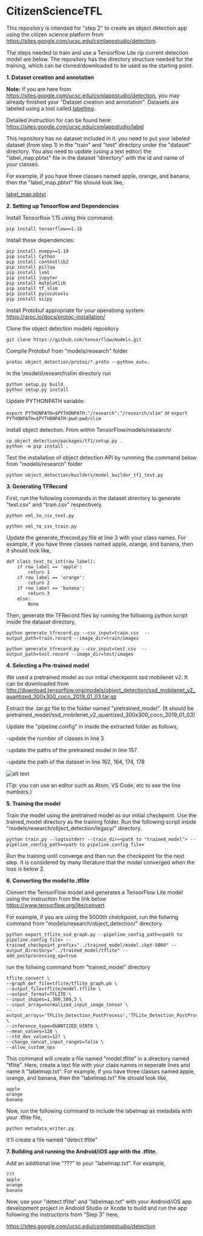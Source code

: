 # CitizenScienceTFL

This repository is intended for "step 2" to create an object detection app using the citizen science platform from https://sites.google.com/ucsc.edu/csmlappstudio/detection. 

The steps needed to train and use a Tensorflow Lite rip current detection model are below. The repository has the directory structure needed for the training, which can be cloned/downloaded to be used as the starting point.

**1. Dataset creation and annotation**

**Note:** If you are here from https://sites.google.com/ucsc.edu/csmlappstudio/detection, you may already finished your "Dataset creation and annotation". Datasets are labeled using a tool called [labelImg](https://github.com/tzutalin/labelImg). 

Detailed instruction for can be found here: https://sites.google.com/ucsc.edu/csmlappstudio/label

This repository has no dataset included in it. you need to put your labeled dataset (from step 1) in the "train" and "test" directory under the "dataset" directory. You also need to update (using a text editor) the "label_map.pbtxt" file in the dataset "directory" with the id and name of your classes.

For example, if you have three classes named apple, orange, and banana, then the "label_map.pbtxt" file should look like,

[label_map.pbtxt](https://github.com/fahimhkhan/CitizenScienceTFL/blob/main/dataset/label_map.pbtxt)

**2. Setting up Tensorflow and Dependencies**

Install Tensorflow 1.15 using this command:

```pip install tensorflow==1.15```

Install these dependencies:

```
pip install numpy==1.19
pip install Cython 
pip install contextlib2
pip install pillow 
pip install lxml 
pip install jupyter 
pip install matplotlib 
pip install tf_slim 
pip install pycocotools
pip install scipy
```

Install Protobuf appropriate for your operationg system:
https://grpc.io/docs/protoc-installation/

Clone the object detection models repository

```git clone https://github.com/tensorflow/models.git```

Compile Protobuf from "models/research" folder

```protoc object_detection/protos/*.proto --python_out=.```

In the \models\research\slim directory run

```
python setup.py build
python setup.py install
```

Update PYTHONPATH variable:

```export PYTHONPATH=$PYTHONPATH:"/research":"/research/slim"```
or
```export PYTHONPATH=$PYTHONPATH:pwd:pwd/slim```

Install object detection. From within TensorFlow/models/research/

```
cp object_detection/packages/tf1/setup.py .
python -m pip install .
```

Test the installation of object detection API by runnning the command below from "models/research" folder

```python object_detection/builders/model_builder_tf1_test.py```

**3. Generating TFRecord**

First, run the following commands in the dataset directory to generate "test.csv" and "train.csv" respectively. 

```python xml_to_csv_test.py```

```python xml_to_csv_train.py```


Update the generate_tfrecord.py file at line 3 with your class names. For example, if you have three classes named apple, orange, and banana, then it should look like,

```
def class_text_to_int(row_label):
    if row_label == 'apple':
        return 1
    if row_label == 'orange':
        return 2
    if row_label == 'banana':
        return 3
    else:
        None
```

Then, generate the TFRecord files by running the following python script inside the dataset directory,

```python generate_tfrecord.py --csv_input=train.csv  --output_path=train.record --image_dir=train/images```

```python generate_tfrecord.py --csv_input=test.csv  --output_path=test.record --image_dir=test/images```

**4. Selecting a Pre-trained model**

We used a pretrained model as our initial checkpoint ssd mobilenet v2. It can be downloaded from http://download.tensorflow.org/models/object_detection/ssd_mobilenet_v2_quantized_300x300_coco_2019_01_03.tar.gz

Extract the .tar.gz file to the folder named "pretrained_model". (It should be pretrained_model/ssd_mobilenet_v2_quantized_300x300_coco_2019_01_03)

Update the "pipeline.config" in inside the extracted folder as follows,

-update the number of classes in line 3

-update the paths of the pretrained model in line 157

-update the path of the dataset in line 162, 164, 174, 178

![alt text](pipeline_config.png?raw=true)

(Tip: you can use an editor such as Atom, VS Code, etc to see the line numbers.)

**5. Training the model**

Train the model using the pretrained model as our initial checkpoint. Use the trained_model directory as the training folder. Run the following script inside "models/research/object_detection/legacy/" directory.

```python train.py --logtostderr --train_dir=<path to "trained_model"> --pipeline_config_path=<path to pipeline.config file>```

Run the training until converge and then run the checkpoint for the next step. It is considered by many literature that the model converged when the loss is below 2.

**6. Converting the model to .tflite**

Convert the TensorFlow model and generates a TensorFlow Lite model using the instruction from the link below
https://www.tensorflow.org/lite/convert

For example, if you are using the 5000th checkpoint, run the follwing command from "models/research/object_detection/" directory.

```python export_tflite_ssd_graph.py --pipeline_config_path=<path to pipeline.config file> --trained_checkpoint_prefix="../trained_model/model.ckpt-5000" --output_directory="../trained_model/tflite" --add_postprocessing_op=true```

run the follwing command from "trained_model" directory

```
tflite_convert \
--graph_def_file=tflite/tflite_graph.pb \
--output_file=tflite/model.tflite \
--output_format=TFLITE \
--input_shapes=1,300,300,3 \
--input_array=normalized_input_image_tensor \
--output_arrays='TFLite_Detection_PostProcess','TFLite_Detection_PostProcess:1','TFLite_Detection_PostProcess:2','TFLite_Detection_PostProcess:3' \
--inference_type=QUANTIZED_UINT8 \
--mean_values=128 \
--std_dev_values=127 \
--change_concat_input_ranges=false \
--allow_custom_ops
```

This command will create a file named "model.tflite" in a directory named "tflite". Here, create a text file with your class names in seperate lines and name it "labelmap.txt". For example, if you have three classes named apple, orange, and banana, then the "labelmap.txt" file should look like,

```
apple
orange
banana
```

Now, run the following command to include the labelmap as metadata with your .tflite file,

```python metadata_writer.py```

It'll create a file named "detect.tflite"

**7. Building and running the Android/iOS app with the .tflite.**

Add an additional line "???" to your "labelmap.txt". For example,

```
???
apple
orange
banana
```

Now, use your "detect.tflite" and "labelmap.txt" with your Android/iOS app development project in Android Studio or Xcode to build and run the app following the instructions from "Step 3" here, 

https://sites.google.com/ucsc.edu/csmlappstudio/detection
